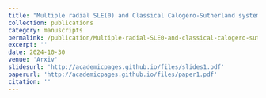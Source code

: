```yaml
---
title: "Multiple radial SLE(0) and Classical Calogero-Sutherland system"
collection: publications
category: manuscripts
permalink: /publication/Multiple-radial-SLE0-and-classical-calogero-sutherland-system
excerpt: ''
date: 2024-10-30
venue: 'Arxiv'
slidesurl: 'http://academicpages.github.io/files/slides1.pdf'
paperurl: 'http://academicpages.github.io/files/paper1.pdf'
citation: ''
---
```

